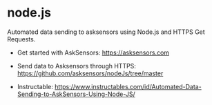 # node.js
Automated data sending to asksensors using Node.js and HTTPS Get Requests.

- Get started with AskSensors: https://asksensors.com

- Send data to Asksensors through HTTPS: https://github.com/asksensors/nodeJs/tree/master

- Instructable: https://www.instructables.com/id/Automated-Data-Sending-to-AskSensors-Using-Node-JS/


